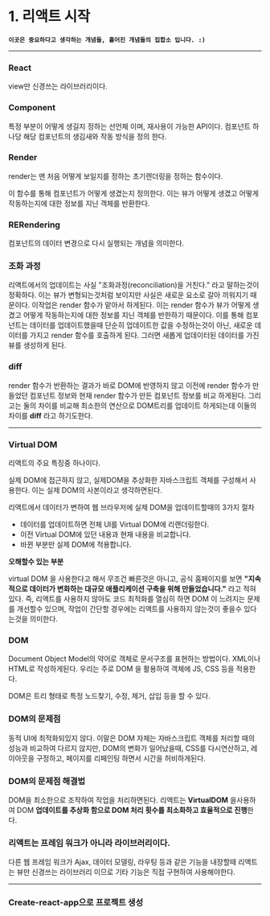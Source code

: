 # 1. 리액트 시작

**`이곳은 중요하다고 생각하는 개념들, 흩어진 개념들의 집합소 입니다. :)`**

---

### React

view만 신경쓰는 라이브러리이다.

### Component

특정 부분이 어떻게 생길지 정하는 선언체 이며, 재사용이 가능한 API이다. 컴포넌트 하나당 해당 컴포넌트의 생김새와 작동 방식을 정의 한다.

### Render

render는 맨 처음 어떻게 보일지를 정하는 초기렌더링을 정하는 함수이다.

이 함수를 통해 컴포넌트가 어떻게 생겼는지 정의한다. 이는 뷰가 어떻게 생겼고 어떻게 작동하는지에 대한 정보를 지닌 객체를 반환한다.

### RERendering

컴포넌트의 데이터 변경으로 다시 실행되는 개념을 의미한다.

### 조화 과정

리액트에서의 업데이트는 사실 "조화과정(reconciliation)을 거친다." 라고 말하는것이 정확하다. 이는 뷰가 변형되는것처럼 보이지만 사실은 새로운 요소로 갈아 끼워지기 때문이다. 이작업은 render 함수가 맡아서 하게된다. 이는 render 함수가 뷰가 어떻게 생겼고 어떻게 작동하는지에 대한 정보를 지닌 객체를 반한하기 때문이다. 이를 통해 컴포넌트는 데이터를 업데이트했을때 단순히 업데이트한 값을 수정하는것이 아닌, 새로운 데이터를 가지고 render 함수를 호출하게 된다. 그러면 새롭게 업데이터된 데이터를 가진 뷰를 생성하게 된다.

### diff

render 함수가 반환하는 결과가 바로 DOM에 반영하지 않고 이전에 render 함수가 만들었던 컴포넌트 정보와 현재 render 함수가 만든 컴포넌트 정보를 비교 하게된다. 그리고는 둘의 차이를 비교해 최소한의 연산으로 DOM트리를 업데이트 하게되는데 이둘의 차이를 **diff** 라고 하기도한다.

---

### Virtual DOM

리액트의 주요 특징중 하나이다.

실제 DOM에 접근하지 않고, 실제DOM을 추상화한 자바스크립트 객체를 구성해서 사용한다. 이는 실제 DOM의 사본이라고 생각하면된다.

리액트에서 데이터가 변하여 웹 브라우저에 실제 DOM을 업데이트할때의 3가지 절차

- 데이터를 업데이트하면 전체 UI를 Virtual DOM에 리랜더링한다.
- 이전 Virtual DOM에 있던 내용과 현재 내용을 비교합니다.
- 바뀐 부분만 실제 DOM에 적용합니다.

**오해할수 있는 부분**

virtual DOM 을 사용한다고 해서 무조건 빠른것은 아니고, 공식 홈페이지를 보면 **"지속적으로 데이터가 변화하는 대규모 애플리케이션 구축을 위해 만들었습니다."** 라고 적혀있다. 즉, 리액트를 사용하지 않아도 코드 최적화를 열심히 하면 DOM 이 느려지는 문제를 개선할수 있으며, 작업이 간단할 경우에는 리액트를 사용하지 않는것이 좋을수 있다는것을 의미한다.

### DOM

Document Object Model의 약어로 객체로 문서구조를 표현하는 방법이다. XML이나 HTML로 작성하게된다. 우리는 주로 DOM 을 활용하여 객체에 JS, CSS 등을 적용한다.

DOM은 트리 형태로 특정 노드찾기, 수정, 제거, 삽입 등을 할 수 있다.

### DOM의 문제점

동적 UI에 최적화되있지 않다. 이말은 DOM 자체는 자바스크립트 객체를 처리할 때의 성능과 비교하여 다르지 않지만, DOM의 변화가 일어났을때, CSS를 다시연산하고, 레이아웃을 구정하고, 페이지를 리페인팅 하면서 시간을 허비하게된다.

### DOM의 문제점 해결법

DOM을 최소한으로 조작하여 작업을 처리하면된다. 리액트는 **VirtualDOM** 을사용하여 DOM **업데이트를 추상화 함으로 DOM 처리 횟수를 최소화하고 효율적으로 진행**한다.

### 리액트는 프레임 워크가 아니라 라이브러리이다.

다른 웹 프레임 워크가 Ajax, 데이터 모델링, 라우팅 등과 같은 기능을 내장할때 리액트는 뷰만 신경쓰는 라이브러리 이므로 기타 기능은 직접 구현하여 사용해야한다.

---

### Create-react-app으로 프로젝트 생성

